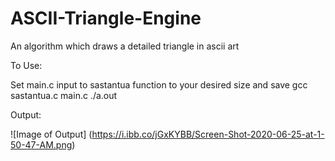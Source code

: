 # ASCII-Triangle-Engine
An algorithm which draws a detailed triangle in ascii art

To Use:

  Set main.c input to sastantua function to your desired size and save
  gcc sastantua.c main.c
  ./a.out
  
Output:

![Image of Output] (https://i.ibb.co/jGxKYBB/Screen-Shot-2020-06-25-at-1-50-47-AM.png)
  
